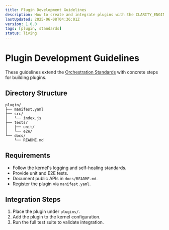 ```yaml
---
title: Plugin Development Guidelines
description: How to create and integrate plugins with the CLARITY_ENGINE kernel.
lastUpdated: 2025-06-08T04:36:01Z
version: 1.0.0
tags: [plugin, standards]
status: living
---
```


# Plugin Development Guidelines

These guidelines extend the [Orchestration Standards](./orchestration-standards.md) with concrete steps for building plugins.

## Directory Structure

```text
plugin/
├── manifest.yaml
├── src/
│   └── index.js
├── tests/
│   ├── unit/
│   └── e2e/
└── docs/
    └── README.md
```

## Requirements

- Follow the kernel's logging and self-healing standards.
- Provide unit and E2E tests.
- Document public APIs in `docs/README.md`.
- Register the plugin via `manifest.yaml`.

## Integration Steps

1. Place the plugin under `plugins/`.
2. Add the plugin to the kernel configuration.
3. Run the full test suite to validate integration.
